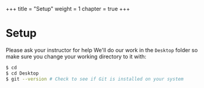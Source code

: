 +++
title = "Setup"
weight = 1
chapter = true
+++

# Setup


Please ask your instructor for help
We'll do our work in the `Desktop` folder so make sure you change your working directory to it with:

```bash
$ cd
$ cd Desktop
$ git --version # Check to see if Git is installed on your system
```

